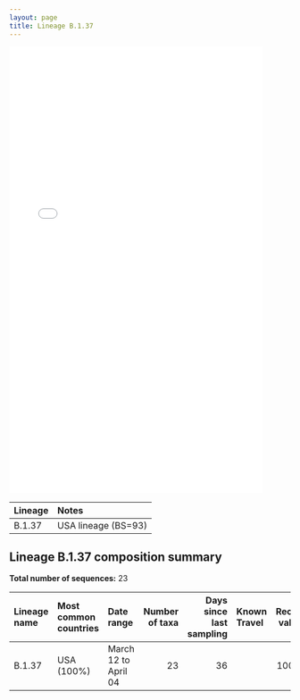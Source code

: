 ```yaml
---
layout: page
title: Lineage B.1.37
---
```




<embed src="../assets/images/B.1.37.pdf" type="application/pdf" width="90%" height="800px" />


| Lineage | Notes |
|:-----|:-----|
| B.1.37 | USA lineage (BS=93) |

<h2>Lineage B.1.37 composition summary </h2>

<strong>Total number of sequences:</strong> 23

| Lineage name | Most common countries | Date range | Number of taxa |  Days since last sampling | Known Travel | Recall value |
|:-----|:-----|:-------|-------:|-------:|:---------|--------:|
| B.1.37 | USA (100%) | March 12 to April 04 | 23 | 36 |  | 100.0 |
